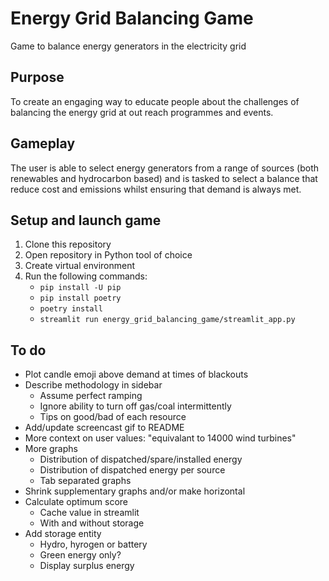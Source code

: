 # Energy Grid Balancing Game
Game to balance energy generators in the electricity grid

## Purpose
To create an engaging way to educate people about the challenges of balancing the energy grid at out reach programmes and events.

## Gameplay
The user is able to select energy generators from a range of sources (both renewables and hydrocarbon based) and is tasked to select a balance that reduce cost and emissions whilst ensuring that demand is always met.

## Setup and launch game
1. Clone this repository
1. Open repository in Python tool of choice
1. Create virtual environment
1. Run the following commands:
    - `pip install -U pip`
    - `pip install poetry`
    - `poetry install`
    - `streamlit run energy_grid_balancing_game/streamlit_app.py`

## To do
- Plot candle emoji above demand at times of blackouts
- Describe methodology in sidebar
    - Assume perfect ramping
    - Ignore ability to turn off gas/coal intermittently
    - Tips on good/bad of each resource
- Add/update screencast gif to README
- More context on user values: "equivalant to 14000 wind turbines"
- More graphs
    - Distribution of dispatched/spare/installed energy
    - Distribution of dispatched energy per source
    - Tab separated graphs
- Shrink supplementary graphs and/or make horizontal
- Calculate optimum score
    - Cache value in streamlit
    - With and without storage
- Add storage entity
    - Hydro, hyrogen or battery
    - Green energy only?
    - Display surplus energy